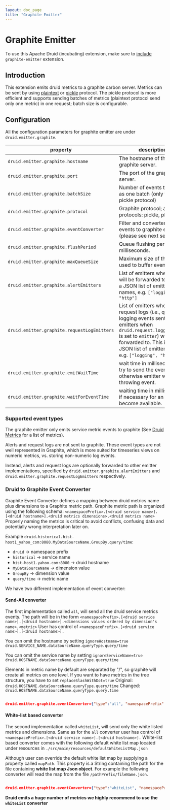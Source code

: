 ```yaml
---
layout: doc_page
title: "Graphite Emitter"
---
```


<!--
  ~ Licensed to the Apache Software Foundation (ASF) under one
  ~ or more contributor license agreements.  See the NOTICE file
  ~ distributed with this work for additional information
  ~ regarding copyright ownership.  The ASF licenses this file
  ~ to you under the Apache License, Version 2.0 (the
  ~ "License"); you may not use this file except in compliance
  ~ with the License.  You may obtain a copy of the License at
  ~
  ~   http://www.apache.org/licenses/LICENSE-2.0
  ~
  ~ Unless required by applicable law or agreed to in writing,
  ~ software distributed under the License is distributed on an
  ~ "AS IS" BASIS, WITHOUT WARRANTIES OR CONDITIONS OF ANY
  ~ KIND, either express or implied.  See the License for the
  ~ specific language governing permissions and limitations
  ~ under the License.
  -->

# Graphite Emitter

To use this Apache Druid (incubating) extension, make sure to [include](../../operations/including-extensions.html) `graphite-emitter` extension.

## Introduction

This extension emits druid metrics to a graphite carbon server.
Metrics can be sent by using [plaintext](http://graphite.readthedocs.io/en/latest/feeding-carbon.html#the-plaintext-protocol) or [pickle](http://graphite.readthedocs.io/en/latest/feeding-carbon.html#the-pickle-protocol) protocol.
The pickle protocol is more efficient and supports sending batches of metrics (plaintext protocol send only one metric) in one request; batch size is configurable.

## Configuration

All the configuration parameters for graphite emitter are under `druid.emitter.graphite`.

|property|description|required?|default|
|--------|-----------|---------|-------|
|`druid.emitter.graphite.hostname`|The hostname of the graphite server.|yes|none|
|`druid.emitter.graphite.port`|The port of the graphite server.|yes|none|
|`druid.emitter.graphite.batchSize`|Number of events to send as one batch (only for pickle protocol)|no|100|
|`druid.emitter.graphite.protocol`|Graphite protocol; available protocols: pickle, plaintext.|no|pickle|
|`druid.emitter.graphite.eventConverter`| Filter and converter of druid events to graphite event (please see next section).|yes|none|
|`druid.emitter.graphite.flushPeriod` | Queue flushing period in milliseconds. |no|1 minute|
|`druid.emitter.graphite.maxQueueSize`| Maximum size of the queue used to buffer events. |no|`MAX_INT`|
|`druid.emitter.graphite.alertEmitters`| List of emitters where alerts will be forwarded to. This is a JSON list of emitter names, e.g. `["logging", "http"]`|no| empty list (no forwarding)|
|`druid.emitter.graphite.requestLogEmitters`| List of emitters where request logs (i.e., query logging events sent to emitters when `druid.request.logging.type` is set to `emitter`) will be forwarded to. This is a JSON list of emitter names, e.g. `["logging", "http"]`|no| empty list (no forwarding)|
|`druid.emitter.graphite.emitWaitTime` | wait time in milliseconds to try to send the event otherwise emitter will throwing event. |no|0|
|`druid.emitter.graphite.waitForEventTime` | waiting time in milliseconds if necessary for an event to become available. |no|1000 (1 sec)|

### Supported event types

The graphite emitter only emits service metric events to graphite (See [Druid Metrics](../../operations/metrics.html) for a list of metrics).

Alerts and request logs are not sent to graphite. These event types are not well represented in Graphite, which is more suited for timeseries views on numeric metrics, vs. storing non-numeric log events.

Instead, alerts and request logs are optionally forwarded to other emitter implementations, specified by `druid.emitter.graphite.alertEmitters` and `druid.emitter.graphite.requestLogEmitters` respectively.

### Druid to Graphite Event Converter
 
Graphite Event Converter defines a mapping between druid metrics name plus dimensions to a Graphite metric path.
Graphite metric path is organized using the following schema:
`<namespacePrefix>.[<druid service name>].[<druid hostname>].<druid metrics dimensions>.<druid metrics name>`
Properly naming the metrics is critical to avoid conflicts, confusing data and potentially wrong interpretation later on.

Example `druid.historical.hist-host1_yahoo_com:8080.MyDataSourceName.GroupBy.query/time`:

 * `druid` -> namespace prefix 
 * `historical` -> service name 
 * `hist-host1.yahoo.com:8080` -> druid hostname
 * `MyDataSourceName` -> dimension value 
 * `GroupBy` -> dimension value
 * `query/time` -> metric name

We have two different implementation of event converter:

#### Send-All converter

The first implementation called `all`, will send all the druid service metrics events. 
The path will be in the form `<namespacePrefix>.[<druid service name>].[<druid hostname>].<dimensions values ordered by dimension's name>.<metric>`
User has control of `<namespacePrefix>.[<druid service name>].[<druid hostname>].`

You can omit the hostname by setting `ignoreHostname=true`
`druid.SERVICE_NAME.dataSourceName.queryType.query/time`

You can omit the service name by setting `ignoreServiceName=true`
`druid.HOSTNAME.dataSourceName.queryType.query/time`

Elements in metric name by default are separated by "/", so graphite will create all metrics on one level. If you want to have metrics in the tree structure, you have to set `replaceSlashWithDot=true`
Original: `druid.HOSTNAME.dataSourceName.queryType.query/time`
Changed: `druid.HOSTNAME.dataSourceName.queryType.query.time`


```json

druid.emitter.graphite.eventConverter={"type":"all", "namespacePrefix": "druid.test", "ignoreHostname":true, "ignoreServiceName":true}

```

#### White-list based converter

The second implementation called `whiteList`, will send only the white listed metrics and dimensions.
Same as for the `all` converter user has control of `<namespacePrefix>.[<druid service name>].[<druid hostname>].`
White-list based converter comes with the following  default white list map located under resources in `./src/main/resources/defaultWhiteListMap.json`

Although user can override the default white list map by supplying a property called `mapPath`.
This property is a String containing the path for the file containing **white list map Json object**.
For example the following converter will read the map from the file `/pathPrefix/fileName.json`.  

```json

druid.emitter.graphite.eventConverter={"type":"whiteList", "namespacePrefix": "druid.test", "ignoreHostname":true, "ignoreServiceName":true, "mapPath":"/pathPrefix/fileName.json"}

```

**Druid emits a huge number of metrics we highly recommend to use the `whiteList` converter**
